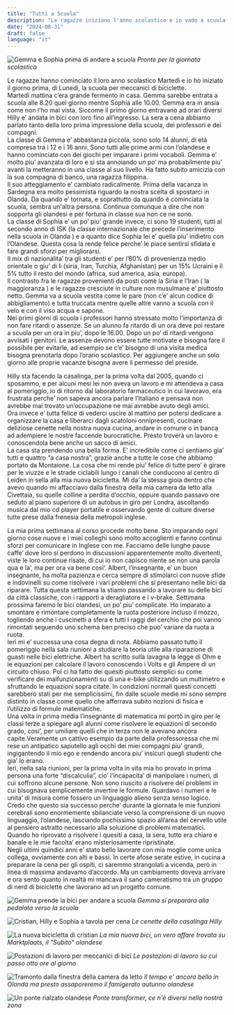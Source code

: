 ```yaml
---
title: "Tutti a Scuola"
description: "Le ragazze iniziano l'anno scolastico e io vado a scuola di bici"
date: "2024-08-31"
draft: false
language: "it"
---
```


![Gemma e Sophia prima di andare a scuola](../../../../assets/images/post-30/pic-1.jpg)
_Pronte per la giornata scolastica_

Le ragazze hanno cominciato il loro anno scolastico Martedì e io ho iniziato il giorno prima, di Lunedì, la scuola per meccanici di biciclette.\
Martedì mattina c’era grande fermento in casa. Gemma sarebbe entrata a scuola alle 8.20 quel giorno mentre Sophia alle 10.00. Gemma era in ansia come non l’ho mai vista. Siccome il primo giorno entravano ad orari diversi Hilly e’ andata in bici con loro fino all’ingresso. La sera a cena abbiamo parlato tanto della loro prima impressione della scuola, dei professori e dei compagni.\
La classe di Gemma e’ abbastanza piccola, sono solo 14 alunni, di età compresa tra i 12 e i 16 anni. Sono tutti alle prime armi con l’olandese e hanno cominciato con dei giochi per imparare i primi vocaboli. Gemma e’ molto piu’ avanzata di loro e si sta annoiando un po’ ma probabilmente piu’ avanti la metteranno in una classe al suo livello. Ha fatto subito amicizia con la sua compagna di banco, una ragazza filippina.\
Il suo atteggiamento e’ cambiato radicalmente. Prima della vacanza in Sardegna era molto pessimista riguardo la nostra scelta di spostarci in Olanda. Da quando e’ tornata, e soprattutto da quando è cominciata la scuola, sembra un'altra persona. Continua comunque a dire che non sopporta gli olandesi e per fortuna in classe sua non ce ne sono.\
La classe di Sophia e’ un po’ piu’ grande invece, ci sono 19 studenti, tutti al secondo anno di ISK (la classe internazionale che precede l’inserimento nella scuola in Olanda ) e a quanto dice Sophia lei e’ quella piu’ indietro con l’Olandese. Questa cosa la rende felice perche’ le piace sentirsi sfidata e fare grandi sforzi per migliorarsi.\
Il mix di nazionalita’ tra gli studenti e’ per l’80% di provenienza medio orientale o giu’ di li (siria, Iran, Turchia, Afghanistan) per un 15% Ucraini e il 5% tutto il resto del mondo (africa, sud america, asia, europa).\
Il contrasto fra le ragazze provenienti da posti come la Siria e l’Iran ( la maggioranza ) e le ragazze cresciute in culture non musulmane e’ piuttosto netto. Gemma va a scuola vestita come le pare (non c’e’ alcun codice di abbigliamento) e tutta truccata mentre quelle altre vanno a scuola con il velo e con il viso acqua e sapone.\
Nei primi giorni di scuola i professori hanno stressato molto l’importanza di non fare ritardi o assenze. Se un alunno fa ritardo di un ora deve poi restare a scuola per un ora in piu’, dopo le 16.00. Dopo un po’ di ritardi vengono avvisati i genitori.
Le assenze devono essere tutte motivate e bisogna fare il possibile per evitarle, ad esempio se c’e’ bisogno di una visita medica bisogna prenotarla dopo l’orario scolastico. Per aggiungere anche un solo giorno alle proprie vacanze bisogna avere il permesso del preside.

Hilly sta facendo la casalinga, per la prima volta dal 2005, quando ci sposammo, e per alcuni mesi lei non aveva un lavoro e mi attendeva a casa al pomeriggio, io di ritorno dal laboratorio farmaceutico in cui lavoravo, era frustrata perche’ non sapeva ancora parlare l’Italiano e pensava non avrebbe mai trovato un’occupazione ne mai avrebbe avuto degli amici.\
Ora invece e’ tutta felice di vederci uscire al mattino per potersi dedicare a organizzare la casa e liberarci dagli scatoloni onnipresenti, cucinare deliziose cenette nella nostra nuova cucina, andare in comune o in banca ad adempiere le nostre faccende burocratiche. Presto troverà un lavoro e conoscendola bene anche un sacco di amici.\
La casa sta prendendo una bella forma. E’ incredibile come ci sentiamo gia’ tutti e quattro “a casa nostra”, grazie anche a tutte le cose che abbiamo portato da Montaione.
La cosa che mi rende piu’ felice di tutte pero’ è girare per le viuzze e le strade ciclabili lungo i canali che conducono al centro di Leiden in sella alla mia nuova bicicletta. Mi da’ la stessa gioia dentro che avevo quando mi affacciavo dalla finestra della mia camera da letto alla Civettaia, su quelle colline a perdita d’occhio, oppure quando passavo ore seduto al piano superiore di un autobus in giro per Londra, ascoltando musica dal mio cd player portatile e osservando gente di culture diverse tutte prese dalla frenesia della metropoli inglese.

La mia prima settimana al corso procede molto bene. Sto imparando ogni giorno cose nuove e i miei colleghi sono molto accoglienti e fanno continui sforzi per comunicare in Inglese con me. Facciamo delle lunghe pause caffe’ dove loro si perdono in discussioni apparentemente molto divertenti, viste le loro continue risate, di cui io non capisco niente se non una parola qua e la’, ma per ora va bene cosi’. Albert, l’insegnante, e’ un buon insegnante, ha molta pazienza e cerca sempre di stimolarci con nuove sfide e indovinelli su come risolvere i vari problemi che si presentano nelle bici da riparare.
Tutta questa settimana la stiamo passando a lavorare su delle bici da città classiche, con i rapporti a deragliatore e i v-brake. Settimana prossima faremo le bici olandesi, un po’ piu’ complicate. Ho imparato a smontare e rimontare completamente la ruota posteriore incluso il mozzo, togliendo anche i cuscinetti a sfera e tutti i raggi del cerchio che poi vanno rimontati seguendo uno schema ben preciso che puo’ variare da ruota a ruota.\
Ieri mi e’ successa una cosa degna di nota. Abbiamo passato tutto il pomeriggio nella sala riunioni a studiare la teoria utile alla riparazione di guasti nelle bici elettriche. Albert ha scritto sulla lavagna la legge di Ohm e le equazioni per calcolare il lavoro conoscendo i Volts e gli Ampere di un circuito chiuso.
Poi ci ha fatto dei quesiti piuttosto semplici su come verificare dei malfunzionamenti su di una e-bike utilizzando un multimetro e sfruttando le equazioni sopra citate. In condizioni normali questi concetti sarebbero stati per me semplicissimi, fin dalle scuole medie mi sono sempre distinto in classe come quello che afferrava subito nozioni di fisica e l’utilizzo di formule matematiche.\
Una volta in prima media l’insegnante di matematica mi portò in giro per le classi terze a spiegare agli alunni come risolvere le equazioni di secondo grado, cosi’, per umiliare quelli che in terza non le avevano ancora capite.Veramente un cattivo esempio da parte della professoressa che mi rese un antipatico saputello agli occhi dei miei compagni piu’ grandi, ingigantendo il mio ego e rendendo ancora piu’ insicuri quegli studenti che gia’ lo erano.\
Ieri, nella sala riunioni, per la prima volta in vita mia ho provato in prima persona una forte “discalculia”, cio’ l’incapacita’ di manipolare i numeri, di cui soffrono alcune persone. Non sono riuscito a risolvere dei problemi in cui bisognava semplicemente invertire le formule. Guardavo i numeri e le unita’ di misura come fossero un linguaggio alieno senza senso logico.\
Credo che questo sia successo perche’ durante la giornata le mie funzioni cerebrali sono enormemente sbilanciate verso la comprensione di un nuovo linguaggio, l’olandese, lasciando pochissimo spazio all’area del cervello utile al pensiero astratto necessario alla soluzione di problemi matematici. Quando ho riprovato a risolvere i quesiti a casa, la sera, tutto era chiaro e banale e le mie facolta’ erano misteriosamente ripristinate.\
Negli ultimi quindici anni e’ stato bello lavorare con mia moglie come unica collega, ovviamente con alti e bassi. In certe afose serate estive, in cucina a preparare la cena per gli ospiti, ci saremmo strangolati a vicenda, però in linea di massima andavamo d’accordo. Ma un cambiamento doveva arrivare e ora sento quanto in realtà mi mancava il sano cameratismo tra un gruppo di nerd di biciclette che lavorano ad un progetto comune.

![Gemma prende la bici per andare a scuola](../../../../assets/images/post-30/pic-2.jpg)
_Gemma si preparara alla pedalata verso la scuola_

![Cristian, Hilly e Sophia a tavola per cena](../../../../assets/images/post-30/pic-3.jpg)
_Le cenette della casalinga Hilly_

![La nuova bicicletta di cristian](../../../../assets/images/post-30/pic-4.jpg)
_La mia nuova bici, un vero affare trovata su Marktplaats, il "Subito" olandese_

![Postazioni di lavoro per meccanici di bici](../../../../assets/images/post-30/pic-5.jpg)
_Le postazioni di lavoro su cui passo otto ore al giorno_

![Tramonto dalla finestra della camera da letto](../../../../assets/images/post-30/pic-6.jpg)
_Il tempo e' ancora bello in Olanda ma presto assaporeremo il famigerato autunno olandese_

![Un ponte rialzato olandese](../../../../assets/images/post-30/pic-7.jpg)
_Ponte transformer, ce n'è diversi nella nostra zona_
